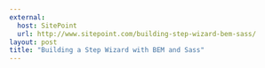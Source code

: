 ```yaml
---
external:
  host: SitePoint
  url: http://www.sitepoint.com/building-step-wizard-bem-sass/
layout: post
title: "Building a Step Wizard with BEM and Sass"
---
```

